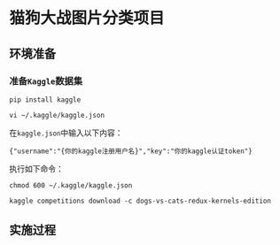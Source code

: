 # 猫狗大战图片分类项目

## 环境准备

### 准备`Kaggle`数据集

	pip install kaggle

	vi ~/.kaggle/kaggle.json

在`kaggle.json`中输入以下内容：

	{"username":"{你的kaggle注册用户名}","key":"你的kaggle认证token"}

执行如下命令：

	chmod 600 ~/.kaggle/kaggle.json

	kaggle competitions download -c dogs-vs-cats-redux-kernels-edition



## 实施过程